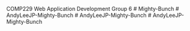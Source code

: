 COMP229
Web Application Development
Group 6
#   M i g h t y - B u n c h  
 #   A n d y L e e J P - M i g h t y - B u n c h  
 #   A n d y L e e J P - M i g h t y - B u n c h  
 #   A n d y L e e J P - M i g h t y - B u n c h  
 